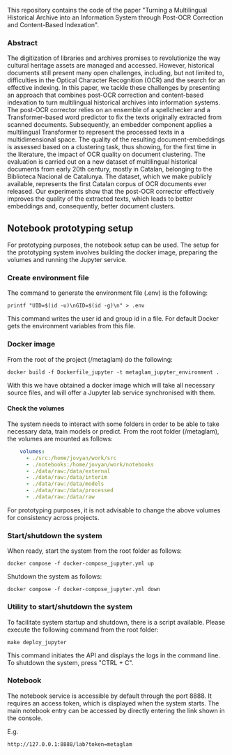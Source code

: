 This repository contains the code of the paper "Turning a Multilingual Historical Archive into an Information System through Post-OCR Correction and Content-Based Indexation".

### Abstract

The digitization of libraries and archives promises to revolutionize the way cultural heritage
assets are managed and accessed. However, historical documents still present many open
challenges, including, but not limited to, difficulties in the Optical Character Recognition (OCR)
and the search for an effective indexing. In this paper, we tackle these challenges by presenting an
approach that combines post-OCR correction and content-based indexation to turn multilingual
historical archives into information systems. The post-OCR corrector relies on an ensemble of a
spellchecker and a Transformer-based word predictor to fix the texts originally extracted from
scanned documents. Subsequently, an embedder component applies a multilingual Transformer
to represent the processed texts in a multidimensional space. The quality of the resulting
document-embeddings is assessed based on a clustering task, thus showing, for the first time in
the literature, the impact of OCR quality on document clustering. The evaluation is carried
out on a new dataset of multilingual historical documents from early 20th century, mostly in
Catalan, belonging to the Biblioteca Nacional de Catalunya. The dataset, which we make
publicly available, represents the first Catalan corpus of OCR documents ever released. Our
experiments show that the post-OCR corrector effectively improves the quality of the extracted
texts, which leads to better embeddings and, consequently, better document clusters.

## Notebook prototyping setup

For prototyping purposes, the notebook setup can be used. The setup for the
prototyping system involves building the docker image, preparing the volumes
and running the Jupyter service.

### Create environment file 

The command to generate the environment file (.env) is the following:

```commandline
printf "UID=$(id -u)\nGID=$(id -g)\n" > .env 
```

This command writes the user id and group id in a file. For default Docker 
gets the environment variables from this file.

### Docker image

From the root of the project (/metaglam) do the following:

```commandline
docker build -f Dockerfile_jupyter -t metaglam_jupyter_environment .
```

With this we have obtained a docker image which will take all necessary source
files, and will offer a Jupyter lab service synchronised with them.

#### Check the volumes

The system needs to interact with some folders in order to be able to take
necessary data, train models or predict. From the root folder (/metaglam), the
volumes are mounted as follows:

```yaml
    volumes:
      - ./src:/home/jovyan/work/src
      - ./notebooks:/home/jovyan/work/notebooks
      - ./data/raw:/data/external
      - ./data/raw:/data/interim
      - ./data/raw:/data/models
      - ./data/raw:/data/processed
      - ./data/raw:/data/raw
```

For prototyping purposes, it is not advisable to change the above volumes for
consistency across projects.

### Start/shutdown the system

When ready, start the system from the root folder as follows:

```commandline
docker compose -f docker-compose_jupyter.yml up
```

Shutdown the system as follows:

```commandline
docker compose -f docker-compose_jupyter.yml down
```

### Utility to start/shutdown the system

To facilitate system startup and shutdown, there is a script available. 
Please execute the following command from the root folder:

```commandline
make deploy_jupyter
```

This command initiates the API and displays the logs in the command line. 
To shutdown the system, press "CTRL + C".

### Notebook

The notebook service is accessible by default through the port 8888. It
requires an access token, which is displayed when the system starts. The main
notebook entry can be accessed by directly entering the link shown in
the console.

E.g.

```
http://127.0.0.1:8888/lab?token=metaglam
```

